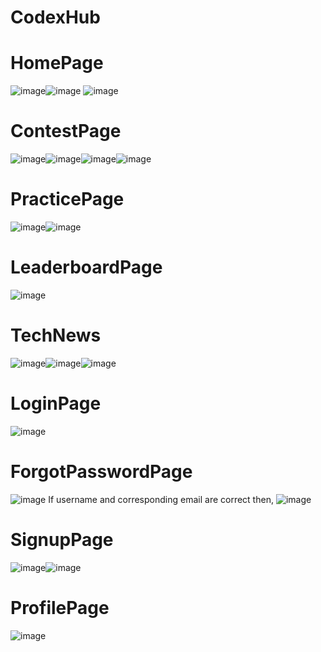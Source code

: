 # CodexHub

# HomePage
![image](https://github.com/Raheelkhan-05/CodexHub/assets/140732511/1e779cfa-f4a6-4fb5-907e-eeeace879a8e)![image](https://github.com/Raheelkhan-05/CodexHub/assets/140732511/20faff65-381d-4762-88f2-1d751c8f72a9)
![image](https://github.com/Raheelkhan-05/CodexHub/assets/140732511/75fb9c85-066d-4b35-b35d-dc56913323bc)

# ContestPage
![image](https://github.com/Raheelkhan-05/CodexHub/assets/140732511/6f1227b3-bbb1-4d4f-9a6b-8e4508ecf43a)![image](https://github.com/Raheelkhan-05/CodexHub/assets/140732511/f99ec4eb-4916-45d9-9637-70eaab1f6e7e)![image](https://github.com/Raheelkhan-05/CodexHub/assets/140732511/ff4d83ea-5409-40b7-a8d6-03563062ad18)![image](https://github.com/Raheelkhan-05/CodexHub/assets/140732511/d289db23-86b2-4471-86e0-68fd4e7dfabf)

# PracticePage
![image](https://github.com/Raheelkhan-05/CodexHub/assets/140732511/7264fd4c-e172-4f07-9494-0c8768a07da3)![image](https://github.com/Raheelkhan-05/CodexHub/assets/140732511/8c1b5df2-4b82-48b5-b602-5e5b9794d1ef)

# LeaderboardPage
![image](https://github.com/Raheelkhan-05/CodexHub/assets/140732511/8b662511-83a3-4025-889b-0d363d261074)

# TechNews
![image](https://github.com/Raheelkhan-05/CodexHub/assets/140732511/ae60cbd8-f738-4b0f-865d-3edf25f6009d)![image](https://github.com/Raheelkhan-05/CodexHub/assets/140732511/58319796-35ce-4276-81cd-771a1d403ddd)![image](https://github.com/Raheelkhan-05/CodexHub/assets/140732511/9ea94faf-b3f3-4f55-b83f-5d3da9755739)

# LoginPage
![image](https://github.com/Raheelkhan-05/CodexHub/assets/140732511/cbfda3c6-fd8c-4f21-b7b1-43b5be3e495e)

# ForgotPasswordPage
![image](https://github.com/Raheelkhan-05/CodexHub/assets/140732511/d1c201ce-2fdb-4202-b23e-b9e0eec4bd20)
If username and corresponding email are correct then,
![image](https://github.com/Raheelkhan-05/CodexHub/assets/140732511/f4d201bc-acf2-4bfd-8a6c-c51c767f1e95)

# SignupPage
![image](https://github.com/Raheelkhan-05/CodexHub/assets/140732511/217de8cf-5d17-4250-8427-2f948f53bf5e)![image](https://github.com/Raheelkhan-05/CodexHub/assets/140732511/daf2cf04-09c3-40b9-8c35-5687118e1ded)

# ProfilePage
![image](https://github.com/Raheelkhan-05/CodexHub/assets/140732511/5ab9c165-9c6f-4ca3-84b1-baf4b9206305)
















